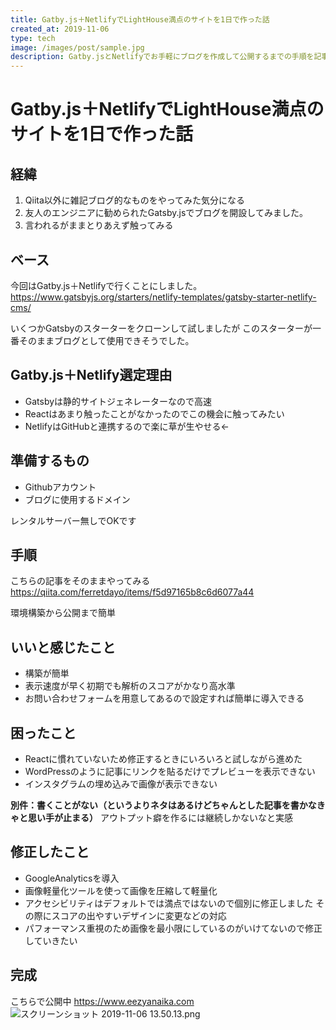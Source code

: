 ```yaml
---
title: Gatby.js＋NetlifyでLightHouse満点のサイトを1日で作った話
created_at: 2019-11-06
type: tech
image: /images/post/sample.jpg
description: Gatby.jsとNetlifyでお手軽にブログを作成して公開するまでの手順を記事にしました。
---
```


# Gatby.js＋NetlifyでLightHouse満点のサイトを1日で作った話

## 経緯
1. Qiita以外に雑記ブログ的なものをやってみた気分になる
1. 友人のエンジニアに勧められたGatsby.jsでブログを開設してみました。
1. 言われるがままとりあえず触ってみる

## ベース
今回はGatby.js＋Netlifyで行くことにしました。
https://www.gatsbyjs.org/starters/netlify-templates/gatsby-starter-netlify-cms/

いくつかGatsbyのスターターをクローンして試しましたが
このスターターが一番そのままブログとして使用できそうでした。

## Gatby.js＋Netlify選定理由
- Gatsbyは静的サイトジェネレーターなので高速
- Reactはあまり触ったことがなかったのでこの機会に触ってみたい
-  NetlifyはGitHubと連携するので楽に草が生やせる←

## 準備するもの
- Githubアカウント
- ブログに使用するドメイン

レンタルサーバー無しでOKです

## 手順
こちらの記事をそのままやってみる
https://qiita.com/ferretdayo/items/f5d97165b8c6d6077a44

環境構築から公開まで簡単

## いいと感じたこと
- 構築が簡単
- 表示速度が早く初期でも解析のスコアがかなり高水準
- お問い合わせフォームを用意してあるので設定すれば簡単に導入できる

## 困ったこと
- Reactに慣れていないため修正するときにいろいろと試しながら進めた
- WordPressのように記事にリンクを貼るだけでプレビューを表示できない
- インスタグラムの埋め込みで画像が表示できない

 **別件：書くことがない（というよりネタはあるけどちゃんとした記事を書かなきゃと思い手が止まる）**
アウトプット癖を作るには継続しかないなと実感

## 修正したこと
- GoogleAnalyticsを導入
- 画像軽量化ツールを使って画像を圧縮して軽量化
- アクセシビリティはデフォルトでは満点ではないので個別に修正しました
その際にスコアの出やすいデザインに変更などの対応
- パフォーマンス重視のため画像を最小限にしているのがいけてないので修正していきたい

## 完成
こちらで公開中
https://www.eezyanaika.com
![スクリーンショット 2019-11-06 13.50.13.png](https://qiita-image-store.s3.ap-northeast-1.amazonaws.com/0/199085/bb0de9fc-7536-25a1-30b0-cc4af115877b.png)
